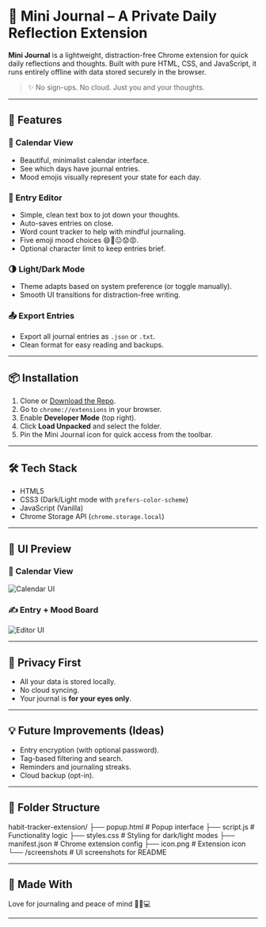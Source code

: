 # 📝 Mini Journal – A Private Daily Reflection Extension

**Mini Journal** is a lightweight, distraction-free Chrome extension for quick daily reflections and thoughts. Built with pure HTML, CSS, and JavaScript, it runs entirely offline with data stored securely in the browser.

> ✨ No sign-ups. No cloud. Just you and your thoughts.

---

## 🚀 Features

### 📅 Calendar View
- Beautiful, minimalist calendar interface.
- See which days have journal entries.
- Mood emojis visually represent your state for each day.

### 🧠 Entry Editor
- Simple, clean text box to jot down your thoughts.
- Auto-saves entries on close.
- Word count tracker to help with mindful journaling.
- Five emoji mood choices 😄🥰😐😟😡.
- Optional character limit to keep entries brief.

### 🌗 Light/Dark Mode
- Theme adapts based on system preference (or toggle manually).
- Smooth UI transitions for distraction-free writing.

### 📤 Export Entries
- Export all journal entries as `.json` or `.txt`.
- Clean format for easy reading and backups.

---

## 📦 Installation

1. Clone or [Download the Repo](https://github.com/your-username/mini-journal).
2. Go to `chrome://extensions` in your browser.
3. Enable **Developer Mode** (top right).
4. Click **Load Unpacked** and select the folder.
5. Pin the Mini Journal icon for quick access from the toolbar.

---

## 🛠 Tech Stack

- HTML5
- CSS3 (Dark/Light mode with `prefers-color-scheme`)
- JavaScript (Vanilla)
- Chrome Storage API (`chrome.storage.local`)

---

## 📸 UI Preview

### 📆 Calendar View
![Calendar UI](screenshots/calendar.png)

### ✍️ Entry + Mood Board
![Editor UI](screenshots/editor.png)

---

## 🔐 Privacy First

- All your data is stored locally.
- No cloud syncing.
- Your journal is **for your eyes only**.

---

## 💡 Future Improvements (Ideas)

- Entry encryption (with optional password).
- Tag-based filtering and search.
- Reminders and journaling streaks.
- Cloud backup (opt-in).

---

## 📁 Folder Structure

habit-tracker-extension/ 
├── popup.html # Popup interface 
├── script.js # Functionality logic 
├── styles.css # Styling for dark/light modes 
├── manifest.json # Chrome extension config 
├── icon.png # Extension icon 
└── /screenshots # UI screenshots for README

---

## 🧠 Made With

Love for journaling and peace of mind 🧘‍♂️💻

---
